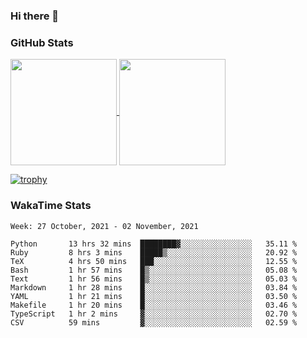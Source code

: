 ### Hi there 👋

### GitHub Stats

<a href="https://github.com/anuraghazra/github-readme-stats">
  <img align="center" height="170px" src="https://github-readme-stats.vercel.app/api/top-langs/?username=tksfjt1024&layout=compact&count_private=true&show_icons=true&show_icons=true&theme=graywhite" />
</a>
<a href="https://github.com/anuraghazra/github-readme-stats">
  <img align="center" height="170px" src="https://github-readme-stats.vercel.app/api?username=tksfjt1024&count_private=true&show_icons=true&show_icons=true&theme=graywhite" />
</a>

[![trophy](https://github-profile-trophy.vercel.app/?username=tksfjt1024)](https://github.com/ryo-ma/github-profile-trophy)

### WakaTime Stats

<!--START_SECTION:waka-->
```text
Week: 27 October, 2021 - 02 November, 2021

Python       13 hrs 32 mins  ████████▓░░░░░░░░░░░░░░░░   35.11 % 
Ruby         8 hrs 3 mins    █████▒░░░░░░░░░░░░░░░░░░░   20.92 % 
TeX          4 hrs 50 mins   ███░░░░░░░░░░░░░░░░░░░░░░   12.55 % 
Bash         1 hr 57 mins    █▒░░░░░░░░░░░░░░░░░░░░░░░   05.08 % 
Text         1 hr 56 mins    █▒░░░░░░░░░░░░░░░░░░░░░░░   05.03 % 
Markdown     1 hr 28 mins    █░░░░░░░░░░░░░░░░░░░░░░░░   03.84 % 
YAML         1 hr 21 mins    █░░░░░░░░░░░░░░░░░░░░░░░░   03.50 % 
Makefile     1 hr 20 mins    █░░░░░░░░░░░░░░░░░░░░░░░░   03.46 % 
TypeScript   1 hr 2 mins     ▓░░░░░░░░░░░░░░░░░░░░░░░░   02.70 % 
CSV          59 mins         ▓░░░░░░░░░░░░░░░░░░░░░░░░   02.59 % 
```
<!--END_SECTION:waka-->
